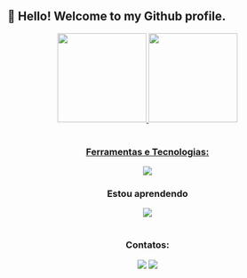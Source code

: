 
## 👋 Hello! Welcome to my Github profile.


<div align="center">
<a href="https://github.com/dudaccosta">
<img height="160em" src="https://github-readme-stats.vercel.app/api/top-langs/?username=dudaccosta&layout=compact&langs_count=7&theme=radical"/>
<img height="160em" src="https://github-readme-stats.vercel.app/api?username=dudaccosta&show_icons=false&theme=radical&include_all_commits=true&count_private=true"/>
</div>
  
  <div style="display: inline_block" align="center"><br>
    <h3>Ferramentas e Tecnologias:</h3>
  <a href="https://skillicons.dev">
    <img src="https://skillicons.dev/icons?i=github,html,css,js" />
  </a>

 <div style="display: inline_block" align="center">
    <h3>Estou aprendendo</h3>
  <a href="https://skillicons.dev">
    <img src="https://skillicons.dev/icons?i=git,java" />
  </a>
  </div>
  

<div align="center"><br>
  <h3>Contatos:</h3>
<a href="https://instagram.com/duda.costaa" target="_blank"><img src="https://img.shields.io/badge/-Instagram-%23E4405F?style=for-the-badge&logo=instagram&logoColor=white" target="_blank"></a>
<a href="https://www.linkedin.com/in/maria-eduarda-ccosta" target="_blank"><img src="https://img.shields.io/badge/-LinkedIn-%230077B5?style=for-the-badge&logo=linkedin&logoColor=white" target="_blank"></a>   
<!-- <a href="https://discord.gg/AQYymjQABs" target="_blank"><img src="https://img.shields.io/badge/Discord-7289DA?style=for-the-badge&logo=discord&logoColor=white" target="_blank"></a> -->
</div>

